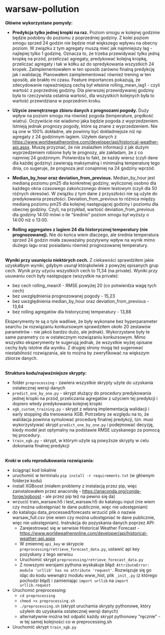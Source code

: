 # warsaw-pollution

**Główne wykorzystane pomysły:**
* **Predykcja tylko jednej kropki na raz.** Poziom smogu w kolejnej godzinie będzie podobny do poziomu z poprzedniej godziny. Z kolei poziom smogu sprzed 24 godzin nie będzie miał większego wpływu na obecny poziom. W związku z tym agregaty muszą mieć jak najmniejszy lag - najlepiej tylko 1 godzinę. Oznacza to, że trzeba przewidywać tylko jedną kropkę na przód, przeliczać agregaty, predykować kolejną kropkę, przeliczać agregaty i tak w kółku aż do spredykowania wszystkich 24 kropek. Zaimplementowałem w ten sposób zarówno finalną predykcję jak i walidację. Planowałem zaimplementować również trening w ten sposób, ale brakło mi czasu.
Feature importances pokazują, że zdecydowanie najważniejszą cechą był właśnie rolling_mean_lag1 - czyli wartość z poprzedniej godziny. Dla pierwszej przewidywanej godziny była to rzeczywista ostatnia wartość, dla wszystkich kolejnych była to wartość przewidziana w poprzednim kroku. 

* **Użycie zewnętrznego zbioru danych z prognozami pogody.** Duży wpływ na poziom smogu ma również pogoda (temperature, prędkość wiatru). Oczywiście nie wiadomo jaka będzie pogoda z wyprzedzeniem. Istnieją jednak prognozy pogody, które są znane z wyprzedzeniem. Nie są one w 100% dokładne, ale powinny być dokładniejsze niż np agregaty z 24 godzinnym lagiem. Użyłem danych z https://www.worldweatheronline.com/developer/api/historical-weather-api.aspx. Muszę przyznać, że nie znalazłem informacji z jak dużym wyprzedzeniem robione były te prognozy, ale zakładam, że z co najmniej 24 godzinnym. Potwierdza to fakt, że każdy wiersz (czyli dane dla każdej godziny) zawierają maksymalną i minimalną temperaturę tego dnia, co sugeruje, że prognoza jest conajmniej na 24 godziny wprzód.

* **Median_by_hour oraz deviation_from_previous.** Median_by_hour jest medianą poziomu pm25 dla konkretnej godziny, wyliczonej osobno dla każdego okna czasowego zakończonego dniem testowym (czyli dla 50 różnych okresów). W związku z tym dane z przyszłości nie są użyte do predykowania przeszłości.  Deviation_from_previous to różnica między medianą poziomu pm25 dla kolejnej następującej godziny i poziomu dla obecnej godziny. Czyli, na przykład, wartość deviation_from_previous dla godziny 14:00 mówi o ile “średnio” poziom smogu był wyższy o 14:00 niż o 13:00.

* **Rolling aggregates z lagiem 24 dla historycznej temperatury (nie prognozowanej).** Nie do końca wiem dlaczego, ale średnia temperatura sprzed 24 godzin miała zauważalny pozytywny wpływ na wynik mimo dużego lagu oraz posiadaniu również prognozowanej temperatury.

\
**Wyniki przy usunięciu niektórych cech.**
Z ciekawości sprawdziłem jakie uzyskałbym wyniki, gdybym usunął którąkolwiek z powyżej opisanych grup cech. Wynik przy użyciu wszystkich cech to 11,34 (na private). Wyniki przy usuwaniu cech były następujące (wszystkie na private):
* bez cech rolling_meanX - RMSE powyżej 20  (co potwierdza wagę tych cech)
* bez uwzględnienia prognozowanej pogody - 15,23
* bez uwzględnienia median_by_hour oraz deviation_from_previous - 13,64
* bez rolling agregatów dla historycznej temperatury - 13,88

Eksperymenty te są o tyle wadliwe, że były wykonane bez hyperparameter searchu (w rozwiązaniu konkursowym sprawdziłem około 20 zestawów parametrów - nie jakoś bardzo dużo, ale jednak). Wykorzystane były te same parametry co w ostatecznym rozwiązaniu konkursowym. Mimo wszystko eksperymenty te sugerują jednak, że wszystkie wyżej opisane cechy były istotne dla wyniku. Z drugiej strony mogą też sugerować niestabilność rozwiązania, ale to można by zweryfikować na większym zbiorze danych.

\
**Struktura kodu/najważniejsze skrypty:**
* folder `preprocessing` - zawiera wszystkie skrypty użyte do uzyskania ostatecznej wersji danych
* `predict_one_by_one.py` - skrypt służący do procedury predykowania jednej kropki na przód, przeliczania agregatów z użyciem tej predykcji i dopiero wtedy predykowania kolejnej kropki
* `xgb_custom_training.py` - skrypt z własną implementacją walidacji i early stopping dla trenowania XGB. Potrzebny ze względu na to, że walidacja powinna symulować procedurę finalnej predykcji, tzn. musi wykorzystywać skrypt `predict_one_by_one.py` i podejmować decyzję, kiedy model jest optymalny na podstawie RMSE uzyskanego za pomocą tej procedury.
* `train_xgb.py` - skrypt, w którym użyte są powyższe skrypty w celu dokonania finalnej predykcji

\
**Kroki w celu reprodukowania rozwiązania:**
* ściągnąć kod lokalnie
* uruchomić w terminalu `pip install -r requirements.txt` (w głównym folderze kodu)
* install XGBoost (miałem problemy z instalacją przez pip, więc zainstalowałem przez anacondę - https://anaconda.org/conda-forge/xgboost - ale przez pip też na pewno się da)
* wrzucić train_warsaw.h5 i test_warsaw.h5 do katalogu input (nie wiem czy można udostępniać te dane publicznie, więc nie udostępniam)
* do katalogu data_processed/forecasts wrzucić plik o nazwie warsaw_full.csv (nie wiem czy można udostępniać te dane publicznie, więc nie udostępniam). Instrukcja do pozyskania danych poprzez API:
  * Zarejestrować się w serwisie Historical Weather Forecast - https://www.worldweatheronline.com/developer/api/historical-weather-api.aspx
  * W zmiennej `api_key` w skrypcie `preprocessing/retrieve_forecast_data.py`, ustawić api key pozyskany z tego serwisu
  * Uruchomić skrypt `preprocessing/retrieve_forecast_data.py`
  * Z nowszymi wersjami pythona wyskakuje błąd: `AttributeError: module 'urllib' has no attribute 'request'`. Rozwiązuje się 
  go idąc do kodu wewnątrz modułu www_hist, plik `_init_.py` (z którego pochodzi błąd) i 
  zamieniając `import urllib` na
`import urllib.request`
* Uruchomić preprocessing:
  * `cd preprocessing` 
  * `chmod +x preprocessing.sh` 
  * `./preprocessing.sh` (skrypt uruchamia skrypty pythonowe, który użyłem do uzyskania ostatecznej wersji danych)
  * alternatywnie można też odpalić każdy skrypt pythonowy "ręcznie" - w tej samej kolejności co w preprocessing.sh
* Uruchomić skrypt `train_xgb.py`
